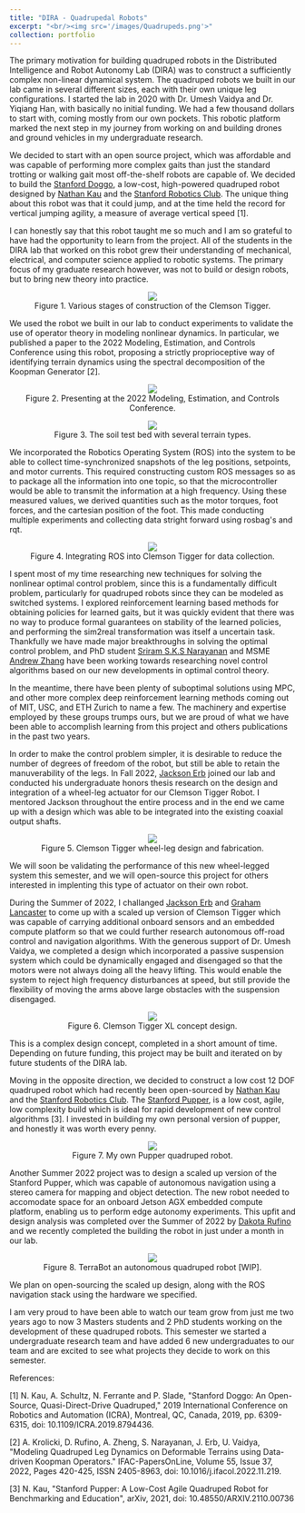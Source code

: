 ```yaml
---
title: "DIRA - Quadrupedal Robots"
excerpt: "<br/><img src='/images/Quadrupeds.png'>"
collection: portfolio
---
```


The primary motivation for building quadruped robots in the Distributed Intelligence and Robot Autonomy Lab (DIRA) was to construct a sufficiently complex non-linear dynamical system. The quadruped robots we built in our lab came in several different sizes, each with their own unique leg configurations. I started the lab in 2020 with Dr. Umesh Vaidya and Dr. Yiqiang Han, with basically no initial funding. We had a few thousand dollars to start with, coming mostly from our own pockets. This robotic platform marked the next step in my journey from working on and building drones and ground vehicles in my undergraduate research. 

We decided to start with an open source project, which was affordable and was capable of performing more complex gaits than just the standard trotting or walking gait most off-the-shelf robots are capable of. We decided to build the [Stanford Doggo](https://github.com/Nate711/StanfordDoggoProject), a low-cost, high-powered quadruped robot designed by [Nathan Kau](https://nathankau.com/) and the [Stanford Robotics Club](https://stanfordstudentrobotics.org/doggo). The unique thing about this robot was that it could jump, and at the time held the record for vertical jumping agility, a measure of average vertical speed [1]. 

I can honestly say that this robot taught me so much and I am so grateful to have had the opportunity to learn from the project. All of the students in the DIRA lab that worked on this robot grew their understanding of mechanical, electrical, and computer science applied to robotic systems. The primary focus of my graduate research however, was not to build or design robots, but to bring new theory into practice. 

<p align="center">
<img src='/images/built_not_bought.jpg'>
<br>
Figure 1. Various stages of construction of the Clemson Tigger. 
</p>

We used the robot we built in our lab to conduct experiments to validate the use of operator theory in modeling nonlinear dynamics. In particular, we published a paper to the 2022 Modeling, Estimation, and Controls Conference using this robot, proposing a strictly proprioceptive way of identifying terrain dynamics using the spectral decomposition of the Koopman Generator [2]. 

<p align="center">
<img src='/images/mecc2022.jpg'>
<br>
Figure 2. Presenting at the 2022 Modeling, Estimation, and Controls Conference. 
</p>

<p align="center">
<img src='/images/terrains.png'>
<br>
Figure 3. The soil test bed with several terrain types. 
</p>

We incorporated the Robotics Operating System (ROS) into the system to be able to collect time-synchronized snapshots of the leg positions, setpoints, and motor currents. This required constructing custom ROS messages so as to package all the information into one topic, so that the microcontroller would be able to transmit the information at a high frequency. Using these measured values, we derived quantities such as the motor torques, foot forces, and the cartesian position of the foot. This made conducting multiple experiments and collecting data stright forward using rosbag's and rqt. 

<p align="center">
<img src='/images/ros_tigger.png'>
<br>
Figure 4. Integrating ROS into Clemson Tigger for data collection. 
</p>

I spent most of my time researching new techniques for solving the nonlinear optimal control problem, since this is a fundamentally difficult problem, particularly for quadruped robots since they can be modeled as switched systems. I explored reinforcement learning based methods for obtaining policies for learned gaits, but it was quickly evident that there was no way to produce formal guarantees on stability of the learned policies, and performing the sim2real transformation was itself a uncertain task. Thankfully we have made major breakthroughs in solving the optimal control problem, and PhD student [Sriram S.K.S Narayanan](https://www.linkedin.com/in/sriramsundarks/) and MSME [Andrew Zhang](https://www.linkedin.com/in/andrewzheng11/) have been working towards researching novel control algorithms based on our new developments in optimal control theory. 

In the meantime, there have been plenty of suboptimal solutions using MPC, and other more complex deep reinforcement learning methods coming out of MIT, USC, and ETH Zurich to name a few. The machinery and expertise employed by these groups trumps ours, but we are proud of what we have been able to accomplish learning from this project and others publications in the past two years. 

In order to make the control problem simpler, it is desirable to reduce the number of degrees of freedom of the robot, but still be able to retain the manuverability of the legs. In Fall 2022, [Jackson Erb](https://www.linkedin.com/in/jackson-erb-327b01207) joined our lab and conducted his undergraduate honors thesis research on the design and integration of a wheel-leg actuator for our Clemson Tigger Robot. I mentored Jackson throughout the entire process and in the end we came up with a design which was able to be integrated into the existing coaxial output shafts.

<p align="center">
<img src='/images/wheel-leg.png'>
<br>
Figure 5. Clemson Tigger wheel-leg design and fabrication. 
</p>

We will soon be validating the performance of this new wheel-legged system this semester, and we will open-source this project for others interested in implenting this type of actuator on their own robot.

During the Summer of 2022, I challanged [Jackson Erb](https://www.linkedin.com/in/jackson-erb-327b01207) and [Graham Lancaster](https://www.linkedin.com/in/grlanca) to come up with a scaled up version of Clemson Tigger which was capable of carrying additional onboard sensors and an embedded compute platform so that we could further research autonomous off-road control and navigation algorithms. With the generous support of Dr. Umesh Vaidya, we completed a design which incorporated a passive suspension system which could be dynamically engaged and disengaged so that the motors were not always doing all the heavy lifting. This would enable the system to reject high frequency disturbances at speed, but still provide the flexibility of moving the arms above large obstacles with the suspension disengaged. 

<p align="center">
<img src='/images/TiggerXL.png'>
<br>
Figure 6. Clemson Tigger XL concept design. 
</p>

This is a complex design concept, completed in a short amount of time. Depending on future funding, this project may be built and iterated on by future students of the DIRA lab. 

Moving in the opposite direction, we decided to construct a low cost 12 DOF quadruped robot which had recently been open-sourced by [Nathan Kau](https://nathankau.com/) and the [Stanford Robotics Club](https://stanfordstudentrobotics.org/). The [Stanford Pupper](https://stanfordstudentrobotics.org/quadruped-benchmark), is a low cost, agile, low complexity build which is ideal for rapid development of new control algorithms [3]. I invested in building my own personal version of pupper, and honestly it was worth every penny. 

<p align="center">
<img src='/images/pupper.png'>
<br>
Figure 7. My own Pupper quadruped robot. 
</p>

Another Summer 2022 project was to design a scaled up version of the Stanford Pupper, which was capable of autonomous navigation using a stereo camera for mapping and object detection. The new robot needed to accomodate space for an onboard Jetson AGX embedded compute platform, enabling us to perform edge autonomy experiments. This upfit and design analysis was completed over the Summer of 2022 by [Dakota Rufino](https://www.linkedin.com/in/dakota-rufino-266277159) and we recently completed the building the robot in just under a month in our lab. 

<p align="center">
<img src='/images/terrabot.png'>
<br>
Figure 8. TerraBot an autonomous quadruped robot [WIP]. 
</p>

We plan on open-sourcing the scaled up design, along with the ROS navigation stack using the hardware we specified. 

I am very proud to have been able to watch our team grow from just me two years ago to now 3 Masters students and 2 PhD students working on the development of these quadruped robots. This semester we started a undergraduate research team and have added 6 new undergraduates to our team and are excited to see what projects they decide to work on this semester. 

References:

[1] N. Kau, A. Schultz, N. Ferrante and P. Slade, "Stanford Doggo: An Open-Source, Quasi-Direct-Drive Quadruped," 2019 International Conference on Robotics and Automation (ICRA), Montreal, QC, Canada, 2019, pp. 6309-6315, doi: 10.1109/ICRA.2019.8794436.

[2] A. Krolicki, D. Rufino, A. Zheng, S. Narayanan, J. Erb, U. Vaidya, "Modeling Quadruped Leg Dynamics on Deformable Terrains using Data-driven Koopman Operators." IFAC-PapersOnLine, Volume 55, Issue 37, 2022, Pages 420-425, ISSN 2405-8963, doi: 10.1016/j.ifacol.2022.11.219.

[3] N. Kau, "Stanford Pupper: A Low-Cost Agile Quadruped Robot for Benchmarking and Education", arXiv, 2021, doi: 10.48550/ARXIV.2110.00736